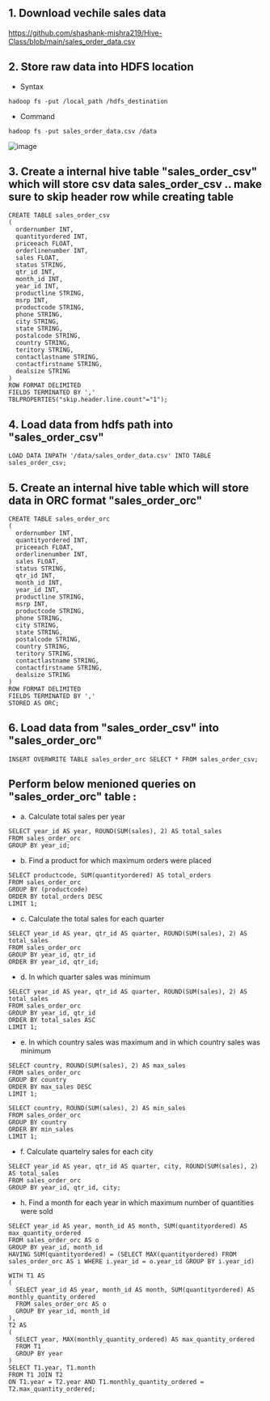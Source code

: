 ## 1. Download vechile sales data
https://github.com/shashank-mishra219/Hive-Class/blob/main/sales_order_data.csv

## 2. Store raw data into HDFS location

- Syntax
```
hadoop fs -put /local_path /hdfs_destination
```
- Command
```
hadoop fs -put sales_order_data.csv /data
```
![image](https://user-images.githubusercontent.com/117569148/227565503-9c0a7521-fbe9-4184-baab-0c501c120e5d.png)


## 3. Create a internal hive table "sales_order_csv" which will store csv data sales_order_csv .. make sure to skip header row while creating table
```
CREATE TABLE sales_order_csv
(
  ordernumber INT,
  quantityordered INT,
  priceeach FLOAT,
  orderlinenumber INT,
  sales FLOAT,
  status STRING,
  qtr_id INT,
  month_id INT,
  year_id INT,
  productline STRING,
  msrp INT,
  productcode STRING,
  phone STRING,
  city STRING,
  state STRING,
  postalcode STRING,
  country STRING,
  teritory STRING,
  contactlastname STRING,
  contactfirstname STRING,
  dealsize STRING
)
ROW FORMAT DELIMITED
FIELDS TERMINATED BY ','
TBLPROPERTIES("skip.header.line.count"="1");
```

## 4. Load data from hdfs path into "sales_order_csv" 
```
LOAD DATA INPATH '/data/sales_order_data.csv' INTO TABLE sales_order_csv;
```

## 5. Create an internal hive table which will store data in ORC format "sales_order_orc"
```
CREATE TABLE sales_order_orc
(
  ordernumber INT,
  quantityordered INT,
  priceeach FLOAT,
  orderlinenumber INT,
  sales FLOAT,
  status STRING,
  qtr_id INT,
  month_id INT,
  year_id INT,
  productline STRING,
  msrp INT,
  productcode STRING,
  phone STRING,
  city STRING,
  state STRING,
  postalcode STRING,
  country STRING,
  teritory STRING,
  contactlastname STRING,
  contactfirstname STRING,
  dealsize STRING
)
ROW FORMAT DELIMITED
FIELDS TERMINATED BY ','
STORED AS ORC;
```

## 6. Load data from "sales_order_csv" into "sales_order_orc"
```
INSERT OVERWRITE TABLE sales_order_orc SELECT * FROM sales_order_csv;
```

## Perform below menioned queries on "sales_order_orc" table :

- a. Calculate total sales per year
```
SELECT year_id AS year, ROUND(SUM(sales), 2) AS total_sales
FROM sales_order_orc
GROUP BY year_id;
```

- b. Find a product for which maximum orders were placed
```
SELECT productcode, SUM(quantityordered) AS total_orders 
FROM sales_order_orc
GROUP BY (productcode)
ORDER BY total_orders DESC
LIMIT 1;
```

- c. Calculate the total sales for each quarter
```
SELECT year_id AS year, qtr_id AS quarter, ROUND(SUM(sales), 2) AS total_sales
FROM sales_order_orc
GROUP BY year_id, qtr_id
ORDER BY year_id, qtr_id;
```

- d. In which quarter sales was minimum
```
SELECT year_id AS year, qtr_id AS quarter, ROUND(SUM(sales), 2) AS total_sales
FROM sales_order_orc
GROUP BY year_id, qtr_id
ORDER BY total_sales ASC
LIMIT 1;
```

- e. In which country sales was maximum and in which country sales was minimum
```
SELECT country, ROUND(SUM(sales), 2) AS max_sales
FROM sales_order_orc
GROUP BY country
ORDER BY max_sales DESC
LIMIT 1;

SELECT country, ROUND(SUM(sales), 2) AS min_sales
FROM sales_order_orc
GROUP BY country
ORDER BY min_sales
LIMIT 1;
```

- f. Calculate quartelry sales for each city
```
SELECT year_id AS year, qtr_id AS quarter, city, ROUND(SUM(sales), 2) AS total_sales
FROM sales_order_orc
GROUP BY year_id, qtr_id, city;
```

- h. Find a month for each year in which maximum number of quantities were sold
```
SELECT year_id AS year, month_id AS month, SUM(quantityordered) AS max_quantity_ordered
FROM sales_order_orc AS o
GROUP BY year_id, month_id
HAVING SUM(quantityordered) = (SELECT MAX(quantityordered) FROM sales_order_orc AS i WHERE i.year_id = o.year_id GROUP BY i.year_id)
```

```
WITH T1 AS
(
  SELECT year_id AS year, month_id AS month, SUM(quantityordered) AS monthly_quantity_ordered
  FROM sales_order_orc AS o
  GROUP BY year_id, month_id
),
T2 AS
(
  SELECT year, MAX(monthly_quantity_ordered) AS max_quantity_ordered
  FROM T1
  GROUP BY year
)
SELECT T1.year, T1.month
FROM T1 JOIN T2
ON T1.year = T2.year AND T1.monthly_quantity_ordered = T2.max_quantity_ordered;
```
